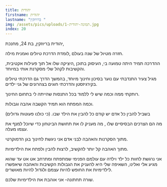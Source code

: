 ```yaml
---
title: יהודית
firstname: יהודית
lastname: "ברויזקין "
img: /assets/pics/uploads/תמונה-יהודית-1.jpg
index: 20
---
```

יהודית בריוזקין, בת 24, מחנכת, 

חזרה מטיול של שנה בעולם ,לומדת הדרכת טיולים ואמנית מילה.

ההדרכה תמיד היתה טמועה בי, העיסוק בתוכן ,היציקה שלו אל תוך פעילות אקטיבית, והקשיבות לקהל שלי מסקרנת אותי במיוחד.

מגיל צעיר התנדבתי עם נוער בסיכון וחינוך מיוחד, בהמשך הדרך גם הדרכתי טיולים בקירגיזסטן והדרכתי חוגים בצהרונים של גני ילדים.

רותקתי ממה וכמה שיש לי ללמוד בכל התנסות שהייתה לי בתחום החינוך.

וכמה המפתח הוא תמיד הקשבה אהבה וגבולות.

בשביל להבין כל אדם יש קודם כל להבין את הילד שבו. (כי כולנו פעוטות גדולים)

מה הם הצרכים הבסיסיים שלו , מה מעניק לו את תחושת הביטחון כדי שיוכל למנף את עצמו מעלה.

מתוך הסקרנות והאהבה לבני אדם אני ניגשת לחינוך בגן הדמוקרטי.

מתוך האהבה קל יותר להקשיב, לרצות להבין ולפתח את הילדימיות.



אני נרגשת לחוות כל ילד וילדה עם עולמם הפנימי שמתפתח ומתרחב אט אט עד שהוא מגיע אלי ואלינו, השאיפה שלי היא להעניק את הגבולות הקשיבות והאהבה שיאפשרו לילדימיות את החופש להיות עצמם ולגדול להיות מאושרים.

שורה תחתונה- אני אוהבת את הילדימיות שלכם.